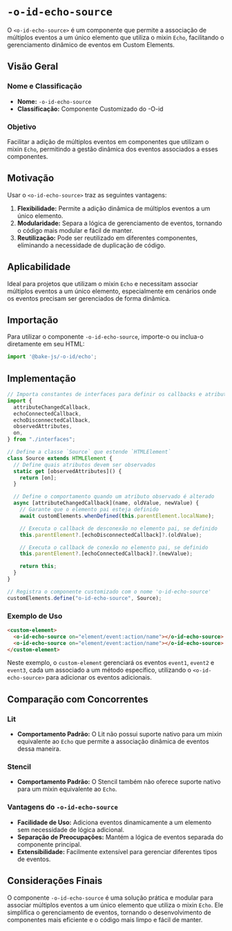 # `-o-id-echo-source`

O `<o-id-echo-source>` é um componente que permite a associação de múltiplos eventos a um único elemento que utiliza o mixin `Echo`, facilitando o gerenciamento dinâmico de eventos em Custom Elements.

## Visão Geral

### Nome e Classificação

- **Nome:** `-o-id-echo-source`
- **Classificação:** Componente Customizado do -O-id

### Objetivo

Facilitar a adição de múltiplos eventos em componentes que utilizam o mixin `Echo`, permitindo a gestão dinâmica dos eventos associados a esses componentes.

## Motivação

Usar o `<o-id-echo-source>` traz as seguintes vantagens:

1. **Flexibilidade:** Permite a adição dinâmica de múltiplos eventos a um único elemento.
2. **Modularidade:** Separa a lógica de gerenciamento de eventos, tornando o código mais modular e fácil de manter.
3. **Reutilização:** Pode ser reutilizado em diferentes componentes, eliminando a necessidade de duplicação de código.

## Aplicabilidade

Ideal para projetos que utilizam o mixin `Echo` e necessitam associar múltiplos eventos a um único elemento, especialmente em cenários onde os eventos precisam ser gerenciados de forma dinâmica.

## Importação

Para utilizar o componente `-o-id-echo-source`, importe-o ou inclua-o diretamente em seu HTML:

```javascript
import '@bake-js/-o-id/echo';
```

## Implementação

```javascript
// Importa constantes de interfaces para definir os callbacks e atributos
import {
  attributeChangedCallback,
  echoConnectedCallback,
  echoDisconnectedCallback,
  observedAttributes,
  on,
} from "./interfaces";

// Define a classe `Source` que estende `HTMLElement`
class Source extends HTMLElement {
  // Define quais atributos devem ser observados
  static get [observedAttributes]() {
    return [on];
  }

  // Define o comportamento quando um atributo observado é alterado
  async [attributeChangedCallback](name, oldValue, newValue) {
    // Garante que o elemento pai esteja definido
    await customElements.whenDefined(this.parentElement.localName);

    // Executa o callback de desconexão no elemento pai, se definido
    this.parentElement?.[echoDisconnectedCallback]?.(oldValue);

    // Executa o callback de conexão no elemento pai, se definido
    this.parentElement?.[echoConnectedCallback]?.(newValue);

    return this;
  }
}

// Registra o componente customizado com o nome 'o-id-echo-source'
customElements.define("o-id-echo-source", Source);
```

### Exemplo de Uso

```html
<custom-element>
  <o-id-echo-source on="element/event:action/name"></o-id-echo-source>
  <o-id-echo-source on="element/event:action/name"></o-id-echo-source>
</custom-element>
```

Neste exemplo, o `custom-element` gerenciará os eventos `event1`, `event2` e `event3`, cada um associado a um método específico, utilizando o `<o-id-echo-source>` para adicionar os eventos adicionais.

## Comparação com Concorrentes

### Lit

- **Comportamento Padrão:** O Lit não possui suporte nativo para um mixin equivalente ao `Echo` que permite a associação dinâmica de eventos dessa maneira.

### Stencil

- **Comportamento Padrão:** O Stencil também não oferece suporte nativo para um mixin equivalente ao `Echo`.

### Vantagens do `-o-id-echo-source`

- **Facilidade de Uso:** Adiciona eventos dinamicamente a um elemento sem necessidade de lógica adicional.
- **Separação de Preocupações:** Mantém a lógica de eventos separada do componente principal.
- **Extensibilidade:** Facilmente extensível para gerenciar diferentes tipos de eventos.

## Considerações Finais

O componente `-o-id-echo-source` é uma solução prática e modular para associar múltiplos eventos a um único elemento que utiliza o mixin `Echo`. Ele simplifica o gerenciamento de eventos, tornando o desenvolvimento de componentes mais eficiente e o código mais limpo e fácil de manter.
